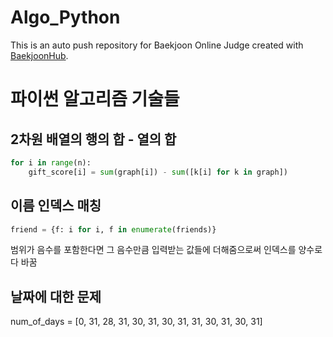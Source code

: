 # Algo_Python
This is an auto push repository for Baekjoon Online Judge created with [BaekjoonHub](https://github.com/BaekjoonHub/BaekjoonHub).

# 파이썬 알고리즘 기술들
## 2차원 배열의 행의 합 - 열의 합
```python
for i in range(n):
    gift_score[i] = sum(graph[i]) - sum([k[i] for k in graph])
```
## 이름 인덱스 매칭
```python
friend = {f: i for i, f in enumerate(friends)}
```

범위가 음수를 포함한다면 그 음수만큼 입력받는 값들에 더해줌으로써 인덱스를 양수로 다 바꿈

## 날짜에 대한 문제
num_of_days = [0, 31, 28, 31, 30, 31, 30, 31, 31, 30, 31, 30, 31]

